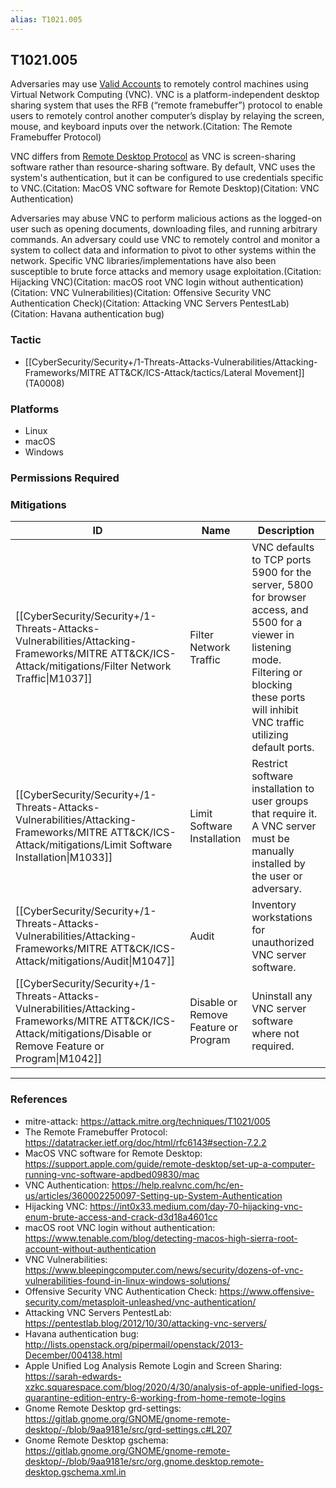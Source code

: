 ```yaml
---
alias: T1021.005
---
```


## T1021.005

Adversaries may use [Valid Accounts](https://attack.mitre.org/techniques/T1078) to remotely control machines using Virtual Network Computing (VNC).  VNC is a platform-independent desktop sharing system that uses the RFB (“remote framebuffer”) protocol to enable users to remotely control another computer’s display by relaying the screen, mouse, and keyboard inputs over the network.(Citation: The Remote Framebuffer Protocol)

VNC differs from [Remote Desktop Protocol](https://attack.mitre.org/techniques/T1021/001) as VNC is screen-sharing software rather than resource-sharing software. By default, VNC uses the system's authentication, but it can be configured to use credentials specific to VNC.(Citation: MacOS VNC software for Remote Desktop)(Citation: VNC Authentication)

Adversaries may abuse VNC to perform malicious actions as the logged-on user such as opening documents, downloading files, and running arbitrary commands. An adversary could use VNC to remotely control and monitor a system to collect data and information to pivot to other systems within the network. Specific VNC libraries/implementations have also been susceptible to brute force attacks and memory usage exploitation.(Citation: Hijacking VNC)(Citation: macOS root VNC login without authentication)(Citation: VNC Vulnerabilities)(Citation: Offensive Security VNC Authentication Check)(Citation: Attacking VNC Servers PentestLab)(Citation: Havana authentication bug)


### Tactic
- [[CyberSecurity/Security+/1-Threats-Attacks-Vulnerabilities/Attacking-Frameworks/MITRE ATT&CK/ICS-Attack/tactics/Lateral Movement]] (TA0008)

### Platforms
- Linux
- macOS
- Windows

### Permissions Required

### Mitigations

| ID | Name | Description |
| --- | --- | --- |
| [[CyberSecurity/Security+/1-Threats-Attacks-Vulnerabilities/Attacking-Frameworks/MITRE ATT&CK/ICS-Attack/mitigations/Filter Network Traffic\|M1037]] | Filter Network Traffic | VNC defaults to TCP ports 5900 for the server, 5800 for browser access, and 5500 for a viewer in listening mode. Filtering or blocking these ports will inhibit VNC traffic utilizing default ports. |
| [[CyberSecurity/Security+/1-Threats-Attacks-Vulnerabilities/Attacking-Frameworks/MITRE ATT&CK/ICS-Attack/mitigations/Limit Software Installation\|M1033]] | Limit Software Installation | Restrict software installation to user groups that require it. A VNC server must be manually installed by the user or adversary. |
| [[CyberSecurity/Security+/1-Threats-Attacks-Vulnerabilities/Attacking-Frameworks/MITRE ATT&CK/ICS-Attack/mitigations/Audit\|M1047]] | Audit | Inventory workstations for unauthorized VNC server software. |
| [[CyberSecurity/Security+/1-Threats-Attacks-Vulnerabilities/Attacking-Frameworks/MITRE ATT&CK/ICS-Attack/mitigations/Disable or Remove Feature or Program\|M1042]] | Disable or Remove Feature or Program | Uninstall any VNC server software where not required. |


---
### References

- mitre-attack: https://attack.mitre.org/techniques/T1021/005
- The Remote Framebuffer Protocol: https://datatracker.ietf.org/doc/html/rfc6143#section-7.2.2
- MacOS VNC software for Remote Desktop: https://support.apple.com/guide/remote-desktop/set-up-a-computer-running-vnc-software-apdbed09830/mac
- VNC Authentication: https://help.realvnc.com/hc/en-us/articles/360002250097-Setting-up-System-Authentication
- Hijacking VNC: https://int0x33.medium.com/day-70-hijacking-vnc-enum-brute-access-and-crack-d3d18a4601cc
- macOS root VNC login without authentication: https://www.tenable.com/blog/detecting-macos-high-sierra-root-account-without-authentication
- VNC Vulnerabilities: https://www.bleepingcomputer.com/news/security/dozens-of-vnc-vulnerabilities-found-in-linux-windows-solutions/
- Offensive Security VNC Authentication Check: https://www.offensive-security.com/metasploit-unleashed/vnc-authentication/
- Attacking VNC Servers PentestLab: https://pentestlab.blog/2012/10/30/attacking-vnc-servers/
- Havana authentication bug: http://lists.openstack.org/pipermail/openstack/2013-December/004138.html
- Apple Unified Log Analysis Remote Login and Screen Sharing: https://sarah-edwards-xzkc.squarespace.com/blog/2020/4/30/analysis-of-apple-unified-logs-quarantine-edition-entry-6-working-from-home-remote-logins
- Gnome Remote Desktop grd-settings: https://gitlab.gnome.org/GNOME/gnome-remote-desktop/-/blob/9aa9181e/src/grd-settings.c#L207
- Gnome Remote Desktop gschema: https://gitlab.gnome.org/GNOME/gnome-remote-desktop/-/blob/9aa9181e/src/org.gnome.desktop.remote-desktop.gschema.xml.in
